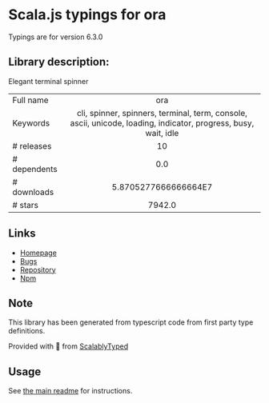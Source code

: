 
# Scala.js typings for ora

Typings are for version 6.3.0

## Library description:
Elegant terminal spinner

|                    |                 |
| ------------------ | :-------------: |
| Full name          | ora |
| Keywords           | cli, spinner, spinners, terminal, term, console, ascii, unicode, loading, indicator, progress, busy, wait, idle |
| # releases         | 10 |
| # dependents       | 0.0 |
| # downloads        | 5.8705277666666664E7 |
| # stars            | 7942.0 |

## Links
- [Homepage](https://github.com/sindresorhus/ora#readme)
- [Bugs](https://github.com/sindresorhus/ora/issues)
- [Repository](https://github.com/sindresorhus/ora)
- [Npm](https://www.npmjs.com/package/ora)
    


## Note
This library has been generated from typescript code from first party type definitions.

Provided with :purple_heart: from [ScalablyTyped](https://github.com/oyvindberg/ScalablyTyped)

## Usage
See [the main readme](../../readme.md) for instructions.


